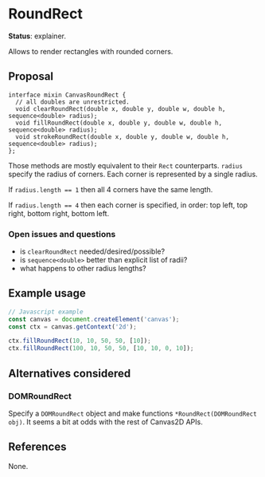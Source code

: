 RoundRect
=========
**Status**: explainer.

Allows to render rectangles with rounded corners.


Proposal
--------

```webidl
interface mixin CanvasRoundRect {
  // all doubles are unrestricted.
  void clearRoundRect(double x, double y, double w, double h, sequence<double> radius);
  void fillRoundRect(double x, double y, double w, double h, sequence<double> radius);
  void strokeRoundRect(double x, double y, double w, double h, sequence<double> radius);
};
```

Those methods are mostly equivalent to their `Rect` counterparts. `radius` specify
the radius of corners. Each corner is represented by a single radius.

If `radius.length == 1` then all 4 corners have the same length.

If `radius.length == 4` then each corner is specified, in order: top left, top right, bottom right, bottom left.


### Open issues and questions

- is `clearRoundRect` needed/desired/possible?
- is `sequence<double>` better than explicit list of radii?
- what happens to other radius lengths?


Example usage
-------------

```js
// Javascript example
const canvas = document.createElement('canvas');
const ctx = canvas.getContext('2d');

ctx.fillRoundRect(10, 10, 50, 50, [10]);
ctx.fillRoundRect(100, 10, 50, 50, [10, 10, 0, 10]);

```

Alternatives considered
-----------------------

### DOMRoundRect

Specify a `DOMRoundRect` object and make functions `*RoundRect(DOMRoundRect obj)`. It seems a bit at odds with the rest of Canvas2D APIs.

References
----------

None.
